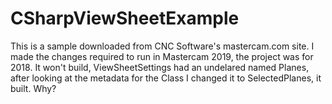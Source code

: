 # CSharpViewSheetExample
This is a sample downloaded from CNC Software's mastercam.com site.
I made the changes required to run in Mastercam 2019, the project was for 2018.  It won't build,
ViewSheetSettings had an undelared named Planes, after looking at the metadata for the Class I changed it to SelectedPlanes, it built.
Why?
